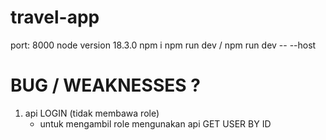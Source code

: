 # travel-app

port: 8000
node version 18.3.0
npm i
npm run dev / npm run dev -- --host

# BUG / WEAKNESSES ?

1. api LOGIN (tidak membawa role)
   - untuk mengambil role mengunakan api GET USER BY ID
